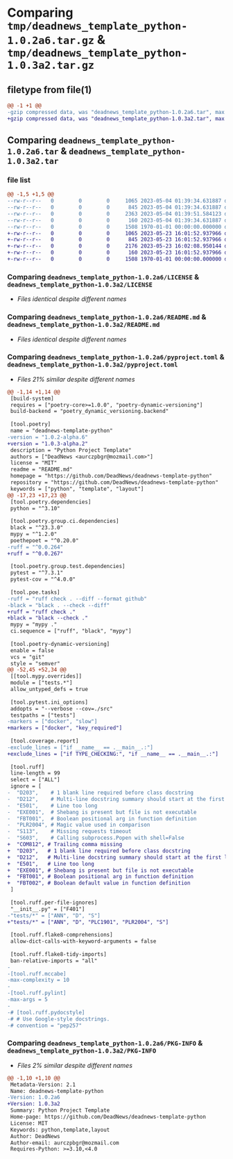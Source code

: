 # Comparing `tmp/deadnews_template_python-1.0.2a6.tar.gz` & `tmp/deadnews_template_python-1.0.3a2.tar.gz`

## filetype from file(1)

```diff
@@ -1 +1 @@
-gzip compressed data, was "deadnews_template_python-1.0.2a6.tar", max compression
+gzip compressed data, was "deadnews_template_python-1.0.3a2.tar", max compression
```

## Comparing `deadnews_template_python-1.0.2a6.tar` & `deadnews_template_python-1.0.3a2.tar`

### file list

```diff
@@ -1,5 +1,5 @@
--rw-r--r--   0        0        0     1065 2023-05-04 01:39:34.631887 deadnews_template_python-1.0.2a6/LICENSE
--rw-r--r--   0        0        0      845 2023-05-04 01:39:34.631887 deadnews_template_python-1.0.2a6/README.md
--rw-r--r--   0        0        0     2363 2023-05-04 01:39:51.584123 deadnews_template_python-1.0.2a6/pyproject.toml
--rw-r--r--   0        0        0      160 2023-05-04 01:39:34.631887 deadnews_template_python-1.0.2a6/src/deadnews_template_python/__init__.py
--rw-r--r--   0        0        0     1508 1970-01-01 00:00:00.000000 deadnews_template_python-1.0.2a6/PKG-INFO
+-rw-r--r--   0        0        0     1065 2023-05-23 16:01:52.937966 deadnews_template_python-1.0.3a2/LICENSE
+-rw-r--r--   0        0        0      845 2023-05-23 16:01:52.937966 deadnews_template_python-1.0.3a2/README.md
+-rw-r--r--   0        0        0     2176 2023-05-23 16:02:08.950144 deadnews_template_python-1.0.3a2/pyproject.toml
+-rw-r--r--   0        0        0      160 2023-05-23 16:01:52.937966 deadnews_template_python-1.0.3a2/src/deadnews_template_python/__init__.py
+-rw-r--r--   0        0        0     1508 1970-01-01 00:00:00.000000 deadnews_template_python-1.0.3a2/PKG-INFO
```

### Comparing `deadnews_template_python-1.0.2a6/LICENSE` & `deadnews_template_python-1.0.3a2/LICENSE`

 * *Files identical despite different names*

### Comparing `deadnews_template_python-1.0.2a6/README.md` & `deadnews_template_python-1.0.3a2/README.md`

 * *Files identical despite different names*

### Comparing `deadnews_template_python-1.0.2a6/pyproject.toml` & `deadnews_template_python-1.0.3a2/pyproject.toml`

 * *Files 21% similar despite different names*

```diff
@@ -1,14 +1,14 @@
 [build-system]
 requires = ["poetry-core>=1.0.0", "poetry-dynamic-versioning"]
 build-backend = "poetry_dynamic_versioning.backend"
 
 [tool.poetry]
 name = "deadnews-template-python"
-version = "1.0.2-alpha.6"
+version = "1.0.3-alpha.2"
 description = "Python Project Template"
 authors = ["DeadNews <aurczpbgr@mozmail.com>"]
 license = "MIT"
 readme = "README.md"
 homepage = "https://github.com/DeadNews/deadnews-template-python"
 repository = "https://github.com/DeadNews/deadnews-template-python"
 keywords = ["python", "template", "layout"]
@@ -17,23 +17,23 @@
 [tool.poetry.dependencies]
 python = "^3.10"
 
 [tool.poetry.group.ci.dependencies]
 black = "^23.3.0"
 mypy = "^1.2.0"
 poethepoet = "^0.20.0"
-ruff = "^0.0.264"
+ruff = "^0.0.267"
 
 [tool.poetry.group.test.dependencies]
 pytest = "^7.3.1"
 pytest-cov = "^4.0.0"
 
 [tool.poe.tasks]
-ruff = "ruff check . --diff --format github"
-black = "black . --check --diff"
+ruff = "ruff check ."
+black = "black --check ."
 mypy = "mypy ."
 ci.sequence = ["ruff", "black", "mypy"]
 
 [tool.poetry-dynamic-versioning]
 enable = false
 vcs = "git"
 style = "semver"
@@ -52,45 +52,34 @@
 [[tool.mypy.overrides]]
 module = ["tests.*"]
 allow_untyped_defs = true
 
 [tool.pytest.ini_options]
 addopts = "--verbose --cov=./src"
 testpaths = ["tests"]
-markers = ["docker", "slow"]
+markers = ["docker", "key_required"]
 
 [tool.coverage.report]
-exclude_lines = ["if __name__ == .__main__.:"]
+exclude_lines = ["if TYPE_CHECKING:", "if __name__ == .__main__.:"]
 
 [tool.ruff]
 line-length = 99
 select = ["ALL"]
 ignore = [
-  "D203",    # 1 blank line required before class docstring
-  "D212",    # Multi-line docstring summary should start at the first line
-  "E501",    # Line too long
-  "EXE001",  # Shebang is present but file is not executable
-  "FBT001",  # Boolean positional arg in function definition
-  "PLR2004", # Magic value used in comparison
-  "S113",    # Missing requests timeout
-  "S603",    # Calling subprocess.Popen with shell=False
+  "COM812", # Trailing comma missing
+  "D203",   # 1 blank line required before class docstring
+  "D212",   # Multi-line docstring summary should start at the first line
+  "E501",   # Line too long
+  "EXE001", # Shebang is present but file is not executable
+  "FBT001", # Boolean positional arg in function definition
+  "FBT002", # Boolean default value in function definition
 ]
 
 [tool.ruff.per-file-ignores]
 "__init__.py" = ["F401"]
-"tests/*" = ["ANN", "D", "S"]
+"tests/*" = ["ANN", "D", "PLC1901", "PLR2004", "S"]
 
 [tool.ruff.flake8-comprehensions]
 allow-dict-calls-with-keyword-arguments = false
 
 [tool.ruff.flake8-tidy-imports]
 ban-relative-imports = "all"
-
-[tool.ruff.mccabe]
-max-complexity = 10
-
-[tool.ruff.pylint]
-max-args = 5
-
-# [tool.ruff.pydocstyle]
-# # Use Google-style docstrings.
-# convention = "pep257"
```

### Comparing `deadnews_template_python-1.0.2a6/PKG-INFO` & `deadnews_template_python-1.0.3a2/PKG-INFO`

 * *Files 2% similar despite different names*

```diff
@@ -1,10 +1,10 @@
 Metadata-Version: 2.1
 Name: deadnews-template-python
-Version: 1.0.2a6
+Version: 1.0.3a2
 Summary: Python Project Template
 Home-page: https://github.com/DeadNews/deadnews-template-python
 License: MIT
 Keywords: python,template,layout
 Author: DeadNews
 Author-email: aurczpbgr@mozmail.com
 Requires-Python: >=3.10,<4.0
```


